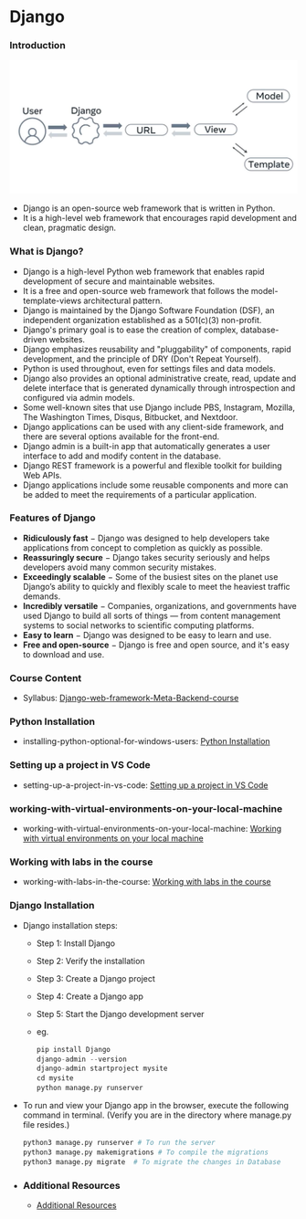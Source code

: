 # Django

### Introduction

![alt text](image.png)

 - Django is an open-source web framework that is written in Python.
 - It is a high-level web framework that encourages rapid development and clean, pragmatic design.

### What is Django?

 - Django is a high-level Python web framework that enables rapid development of secure and maintainable websites.
 - It is a free and open-source web framework that follows the model-template-views architectural pattern.
 - Django is maintained by the Django Software Foundation (DSF), an independent organization established as a 501(c)(3) non-profit.
- Django's primary goal is to ease the creation of complex, database-driven websites.
- Django emphasizes reusability and "pluggability" of components, rapid development, and the principle of DRY (Don't Repeat Yourself).
- Python is used throughout, even for settings files and data models.
- Django also provides an optional administrative create, read, update and delete interface that is generated dynamically through introspection and configured via admin models.
- Some well-known sites that use Django include PBS, Instagram, Mozilla, The Washington Times, Disqus, Bitbucket, and Nextdoor.
- Django applications can be used with any client-side framework, and there are several options available for the front-end.
- Django admin is a built-in app that automatically generates a user interface to add and modify content in the database.
- Django REST framework is a powerful and flexible toolkit for building Web APIs.
- Django applications include some reusable components and more can be added to meet the requirements of a particular application.

### Features of Django

 - **Ridiculously fast** − Django was designed to help developers take applications from concept to completion as quickly as possible.
 - **Reassuringly secure** − Django takes security seriously and helps developers avoid many common security mistakes.
 - **Exceedingly scalable** − Some of the busiest sites on the planet use Django’s ability to quickly and flexibly scale to meet the heaviest traffic demands.
 - **Incredibly versatile** − Companies, organizations, and governments have used Django to build all sorts of things — from content management systems to social networks to scientific computing platforms.
 - **Easy to learn** − Django was designed to be easy to learn and use.
 - **Free and open-source** − Django is free and open source, and it's easy to download and use.

### Course Content

- Syllabus: [Django-web-framework-Meta-Backend-course](https://www.coursera.org/learn/django-web-framework/supplement/LNFwv/course-syllabus)

### Python Installation

- installing-python-optional-for-windows-users: [Python Installation](https://www.coursera.org/learn/django-web-framework/supplement/NFk5o/installing-python-optional-for-windows-users)


### Setting up a project in VS Code

- setting-up-a-project-in-vs-code: [Setting up a project in VS Code](https://www.coursera.org/learn/django-web-framework/supplement/OdgJH/setting-up-a-project-in-vs-code)


### working-with-virtual-environments-on-your-local-machine

- working-with-virtual-environments-on-your-local-machine: [Working with virtual environments on your local machine](https://www.coursera.org/learn/django-web-framework/supplement/rZlSl/working-with-virtual-environments-on-your-local-machine)

### Working with labs in the course

- working-with-labs-in-the-course: [Working with labs in the course](https://www.coursera.org/learn/django-web-framework/supplement/b35Pn/working-with-labs-in-this-course)

### Django Installation

- Django installation steps:

    - Step 1: Install Django
    - Step 2: Verify the installation
    - Step 3: Create a Django project
    - Step 4: Create a Django app
    - Step 5: Start the Django development server

    - eg.
        ```python
        pip install Django
        django-admin --version
        django-admin startproject mysite
        cd mysite
        python manage.py runserver
        ```

- To run and view your Django app in the browser, execute the following command in terminal. (Verify you are in the directory where manage.py file resides.)
    
    ```python
    python3 manage.py runserver # To run the server
    python3 manage.py makemigrations # To compile the migrations
    python3 manage.py migrate  # To migrate the changes in Database
    ```

- ### Additional Resources

    - [Additional Resources](https://www.coursera.org/learn/django-web-framework/supplement/yqDlw/additional-resources)

